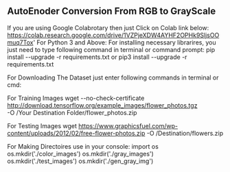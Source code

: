 ## AutoEnoder Conversion From RGB to GrayScale

If you are using Google Colabrotary then just Click on Colab link below:
	https://colab.research.google.com/drive/1VZPjeXDW4AYHF2OPHk9SljsOOmuq7Tox'
For Python 3 and Above:
For installing necessary librarires, you just need to type following command in terminal or command prompt:
	pip install --upgrade -r requirements.txt
					or
	pip3 install --upgrade -r requirements.txt 

For Downloading The Dataset just enter following commands in terminal or cmd:

For Training Images
wget --no-check-certificate \
  http://download.tensorflow.org/example_images/flower_photos.tgz \
  -O /Your Destination Folder/flower_photos.zip
   
For Testing Images
wget https://www.graphicsfuel.com/wp-content/uploads/2012/02/free-flower-photos.zip -O /Destination/flowers.zip


For Making Directoires use in your console:
import os
os.mkdir('./color_images')
os.mkdir('./gray_images')
os.mkdir('./test_images')
os.mkdir('./gen_gray_img')